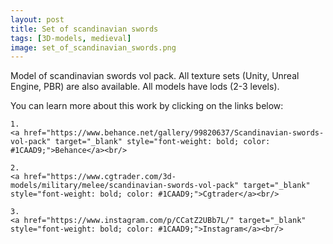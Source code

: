 ```yaml
---
layout: post 
title: Set of scandinavian swords
tags: [3D-models, medieval]
image: set_of_scandinavian_swords.png
---
```

Model of scandinavian swords vol pack.
All texture sets (Unity, Unreal Engine, PBR) are also available. 
All models have lods (2-3 levels).

<!--more-->

You can learn more about this work by clicking on the links below: <br/>

<div>
<!--
	1.
    <a href="https://www.artstation.com/artwork/1nB3wq" target="_blank" style="font-weight: bold; color: #1CAAD9;">Artstation</a><br/>
-->
	
	1.
	<a href="https://www.behance.net/gallery/99820637/Scandinavian-swords-vol-pack" target="_blank" style="font-weight: bold; color: #1CAAD9;">Behance</a><br/>	

	2.
	<a href="https://www.cgtrader.com/3d-models/military/melee/scandinavian-swords-vol-pack" target="_blank" style="font-weight: bold; color: #1CAAD9;">Cgtrader</a><br/>

	3.
	<a href="https://www.instagram.com/p/CCatZ2UBb7L/" target="_blank" style="font-weight: bold; color: #1CAAD9;">Instagram</a><br/>
<!--	
	4.
	<a href="https://sketchfab.com/3d-models/sci-fi-knife-5e861cecc971491d8920a2b1fa09f896" target="_blank" style="font-weight: bold; color: #1CAAD9;">Sketchfab</a><br/>	
	5.
	<a href="https://assetstore.unity.com/packages/3d/props/weapons/sci-fi-knife-pbr-142685" target="_blank" style="font-weight: bold; color: #1CAAD9;">Unity asset store</a>
-->	
</div>
